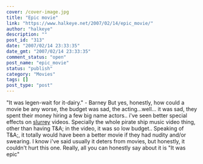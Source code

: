 ```yaml
---
cover: /cover-image.jpg
title: "Epic movie"
link: "https://www.halkeye.net/2007/02/14/epic_movie/"
author: "halkeye"
description: ""
post_id: "313"
date: "2007/02/14 23:33:35"
date_gmt: "2007/02/14 23:33:35"
comment_status: "open"
post_name: "epic_movie"
status: "publish"
category: "Movies"
tags: []
post_type: "post"
---
```


"It was legen-wait for it-dairy." - Barney But yes, honestly, how could a movie be any worse, the budget was sad, the acting...well... it was sad, they spent their money hiring a few big name actors.. i've seen better special effects on [slurrey](http://www.slurrey.com) videos. Specially the whole pirate ship music video thing, other than having T&A; in the video, it was so low budget.. Speaking of T&A;, it totally would have been a better movie if they had nudity and/or swearing. I know i've said usually it deters from movies, but honestly, it couldn't hurt this one. Really, all you can honestly say about it is "It was epic"
